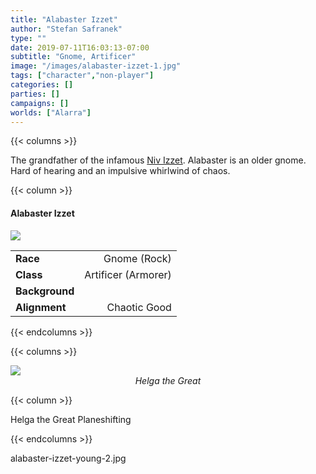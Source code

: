 ```yaml
---
title: "Alabaster Izzet"
author: "Stefan Safranek"
type: ""
date: 2019-07-11T16:03:13-07:00
subtitle: "Gnome, Artificer"
image: "/images/alabaster-izzet-1.jpg"
tags: ["character","non-player"]
categories: []
parties: []
campaigns: []
worlds: ["Alarra"]
---
```


{{< columns >}}

The grandfather of the infamous [Niv Izzet](/character/niv-izzet). Alabaster is an older gnome. Hard of hearing and an impulsive whirlwind of chaos.

{{< column >}}

<div class="description-table">

#### Alabaster Izzet

<img src="/images/alabaster-izzet-1.jpg" class="portrait">

|                   |                       |
| ----------------- | ---------------------:|
| <b>Race</b>       | Gnome (Rock)	        |
| <b>Class</b>      | Artificer (Armorer)   |
| <b>Background</b> |                       |
| <b>Alignment</b>  | Chaotic Good          |

</div>

{{< endcolumns >}}



{{< columns >}}

<div class="description-table">
	<img src="/images/helga-the-great-airship-1.jpg" class="portrait">
	<div style="text-align:center;">
		<i>Helga the Great</i>
	</div>
</div>

{{< column >}}

Helga the Great
Planeshifting

{{< endcolumns >}}






alabaster-izzet-young-2.jpg
